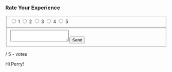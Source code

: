 <div class="hlx-ReviewWrapper">
<h3>Rate Your Experience</h3>
<form class="hlx-Review" data-sheet="https://adobe-my.sharepoint.com/:x:/r/personal/cmillar_adobe_com/Documents/Helix%20Demos/dc-review/dc-rating-submissions.xlsx?d=w50f968f3f02b482191ab195233b8b70f&csf=1&web=1&e=rBAEQG" data-review-location="dc-rating-submissions" data-locale="en-US">
    <fieldset class="hlx-Review-ratingFields">
        <input type="radio" name="rating" value="1" />
        <label for="rating-1">1</label>
        <input type="radio" name="rating" value="2" />
        <label for="rating-2">2</label>
        <input type="radio" name="rating" value="3" />
        <label for="rating-3">3</label>
        <input type="radio" name="rating" value="4" />
        <label for="rating-4">4</label>
        <input type="radio" name="rating" value="5" />
        <label for="rating-5">5</label>
    </fieldset>
    <fieldset class="hlx-Review-commentFields">
        <label for="rating-comments"></label>
        <textarea id="rating-comments" name="rating-comments"></textarea>
        <input type="submit" value="Send">
    </fieldset>
</form>
<div class="hlx-ReviewStats">
    <span class="hlx-ReviewStats-average"></span>
    <span class="hlx-ReviewStats-separator">/</span>
    <span class="hlx-ReviewStats-outOf">5</span>
    <span class="hlx-ReviewStats-separator">-</span>
    <span class="hlx-ReviewStats-total"></span>
    <span class="hlx-ReviewStats-vote">votes</span>
</div>
</div>

Hi Perry!
